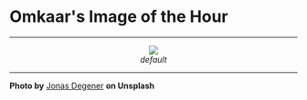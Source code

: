 # Omkaar's Image of the Hour

---

<div align="center">

<a href="https://unsplash.com/photos/black-sand-beach-with-imposing-mountain-range-vkrbz6xvg_Q">
  <img src="https://images.unsplash.com/photo-1750688649630-f670180e26bf?crop=entropy&cs=tinysrgb&fit=max&fm=jpg&ixid=M3w3NjA2Nzh8MHwxfHJhbmRvbXx8fHx8fHx8fDE3NTE5MDA0MDB8&ixlib=rb-4.1.0&q=80&w=1080" style="max-width:100%; height:auto;">
</a>

<br>
<i>default</i>

</div>

---

**Photo by** [Jonas Degener](https://unsplash.com/@jonasdegener) **on Unsplash**
